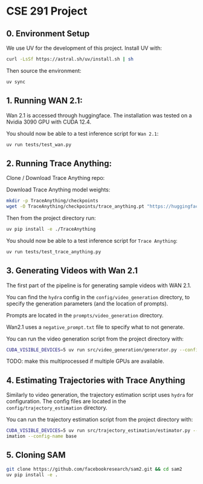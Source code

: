 # CSE 291 Project

## 0. Environment Setup

We use UV for the development of this project. Install UV with:
```bash
curl -LsSf https://astral.sh/uv/install.sh | sh
```

Then source the environment:
```bash
uv sync
```

## 1. Running WAN 2.1:

Wan 2.1 is accessed through huggingface. The installation was tested on a
Nvidia 3090 GPU with CUDA 12.4.

You should now be able to a test inference script for `Wan 2.1`:
```bash
uv run tests/test_wan.py
```


## 2. Running Trace Anything:

Clone / Download Trace Anything repo:

Download Trace Anything model weights:
```bash
mkdir -p TraceAnything/checkpoints
wget -O TraceAnything/checkpoints/trace_anything.pt "https://huggingface.co/depth-anything/trace-anything/resolve/main/trace_anything.pt?download=true"
```

Then from the project directory run:
```bash
uv pip install -e ./TraceAnything
```

You should now be able to a test inference script for `Trace Anything`:
```bash
uv run tests/test_trace_anything.py
```


## 3. Generating Videos with Wan 2.1

The first part of the pipeline is for generating sample videos with WAN 2.1.

You can find the `hydra` config in the `config/video_generation` directory,
 to specify the generation parameters (and the location of prompts).

Prompts are located in the `prompts/video_generation` directory.

Wan2.1 uses a `negative_prompt.txt` file to specify what to not generate.

You can run the video generation script from the project directory with:
```bash
CUDA_VISIBLE_DEVICES=5 uv run src/video_generation/generator.py --config-path ../../config/video_generation --config-name config.yaml
```

TODO: make this multiprocessed if multiple GPUs are available.

## 4. Estimating Trajectories with Trace Anything

Similarly to video generation, the trajectory estimation script uses `hydra`
for configuration. The config files are located in the `config/trajectory_estimation` directory.

You can run the trajectory estimation script from the project directory with:

```bash
CUDA_VISIBLE_DEVICES=5 uv run src/trajectory_estimation/estimator.py --config-path ../../config/trajectory_est
imation --config-name base
```

## 5. Cloning SAM

```bash
git clone https://github.com/facebookresearch/sam2.git && cd sam2
uv pip install -e .
```